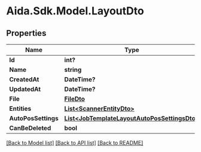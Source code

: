 # Aida.Sdk.Model.LayoutDto

## Properties

Name | Type | Description | Notes
------------ | ------------- | ------------- | -------------
**Id** | **int?** |  | [optional] 
**Name** | **string** |  | [optional] 
**CreatedAt** | **DateTime?** |  | [optional] 
**UpdatedAt** | **DateTime?** |  | [optional] 
**File** | [**FileDto**](FileDto.md) |  | [optional] 
**Entities** | [**List&lt;ScannerEntityDto&gt;**](ScannerEntityDto.md) |  | [optional] 
**AutoPosSettings** | [**List&lt;JobTemplateLayoutAutoPosSettingsDto&gt;**](JobTemplateLayoutAutoPosSettingsDto.md) |  | [optional] 
**CanBeDeleted** | **bool** |  | [optional] 

[[Back to Model list]](../README.md#documentation-for-models) [[Back to API list]](../README.md#documentation-for-api-endpoints) [[Back to README]](../README.md)

